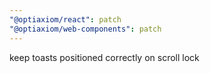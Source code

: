 ```yaml
---
"@optiaxiom/react": patch
"@optiaxiom/web-components": patch
---
```


keep toasts positioned correctly on scroll lock
